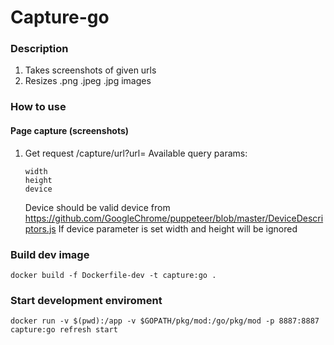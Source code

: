 # Capture-go

### Description
1. Takes screenshots of given urls
2. Resizes .png .jpeg .jpg images

### How to use
#### Page capture (screenshots)
1. Get request /capture/url?url=<yourpageurl>
    Available query params:
    ```
    width
    height
    device
    ```
    Device should be valid device from https://github.com/GoogleChrome/puppeteer/blob/master/DeviceDescriptors.js
    If device parameter is set width and height will be ignored

### Build dev image
```shell
docker build -f Dockerfile-dev -t capture:go .  
```
### Start development enviroment
```shell
docker run -v $(pwd):/app -v $GOPATH/pkg/mod:/go/pkg/mod -p 8887:8887 capture:go refresh start
```
